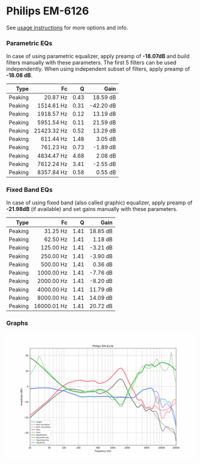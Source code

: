 # Philips EM-6126
See [usage instructions](https://github.com/jaakkopasanen/AutoEq#usage) for more options and info.

### Parametric EQs
In case of using parametric equalizer, apply preamp of **-18.07dB** and build filters manually
with these parameters. The first 5 filters can be used independently.
When using independent subset of filters, apply preamp of **-18.08 dB**.

| Type    | Fc          |    Q | Gain      |
|--------:|------------:|-----:|----------:|
| Peaking | 20.87 Hz    | 0.43 | 18.59 dB  |
| Peaking | 1514.61 Hz  | 0.31 | -42.20 dB |
| Peaking | 1918.57 Hz  | 0.12 | 13.19 dB  |
| Peaking | 5951.54 Hz  | 0.11 | 21.59 dB  |
| Peaking | 21423.32 Hz | 0.52 | 13.29 dB  |
| Peaking | 611.44 Hz   | 1.48 | 3.05 dB   |
| Peaking | 761.23 Hz   | 0.73 | -1.89 dB  |
| Peaking | 4834.47 Hz  | 4.68 | 2.08 dB   |
| Peaking | 7612.24 Hz  | 3.41 | -2.55 dB  |
| Peaking | 8357.84 Hz  | 0.58 | 0.55 dB   |

### Fixed Band EQs
In case of using fixed band (also called graphic) equalizer, apply preamp of **-21.98dB**
(if available) and set gains manually with these parameters.

| Type    | Fc          |    Q | Gain     |
|--------:|------------:|-----:|---------:|
| Peaking | 31.25 Hz    | 1.41 | 18.85 dB |
| Peaking | 62.50 Hz    | 1.41 | 1.18 dB  |
| Peaking | 125.00 Hz   | 1.41 | -3.21 dB |
| Peaking | 250.00 Hz   | 1.41 | -3.90 dB |
| Peaking | 500.00 Hz   | 1.41 | 0.36 dB  |
| Peaking | 1000.00 Hz  | 1.41 | -7.76 dB |
| Peaking | 2000.00 Hz  | 1.41 | -8.20 dB |
| Peaking | 4000.00 Hz  | 1.41 | 11.79 dB |
| Peaking | 8000.00 Hz  | 1.41 | 14.09 dB |
| Peaking | 16000.01 Hz | 1.41 | 20.72 dB |

### Graphs
![](./Philips%20EM-6126.png)